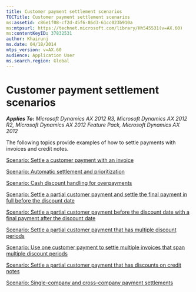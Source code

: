 ```yaml
---
title: Customer payment settlement scenarios
TOCTitle: Customer payment settlement scenarios
ms:assetid: c86e1f08-cf2d-45f6-86d3-61cc023b910a
ms:mtpsurl: https://technet.microsoft.com/library/Hh545531(v=AX.60)
ms:contentKeyID: 37832531
author: Khairunj
ms.date: 04/18/2014
mtps_version: v=AX.60
audience: Application User
ms.search.region: Global
---
```


# Customer payment settlement scenarios 


_**Applies To:** Microsoft Dynamics AX 2012 R3, Microsoft Dynamics AX 2012 R2, Microsoft Dynamics AX 2012 Feature Pack, Microsoft Dynamics AX 2012_

The following topics provide examples of how to settle payments with invoices and credit notes.

[Scenario: Settle a customer payment with an invoice](scenario-settle-a-customer-payment-with-an-invoice.md)

[Scenario: Automatic settlement and prioritization](scenario-automatic-settlement-and-prioritization.md)

[Scenario: Cash discount handling for overpayments](scenario-cash-discount-handling-for-overpayments.md)

[Scenario: Settle a partial customer payment and settle the final payment in full before the discount date](scenario-settle-a-partial-customer-payment-and-settle-the-final-payment-in-full-before-the-discount-date.md)

[Scenario: Settle a partial customer payment before the discount date with a final payment after the discount date](scenario-settle-a-partial-customer-payment-before-the-discount-date-with-a-final-payment-after-the-discount-date.md)

[Scenario: Settle a partial customer payment that has multiple discount periods](scenario-settle-a-partial-customer-payment-that-has-multiple-discount-periods.md)

[Scenario: Use one customer payment to settle multiple invoices that span multiple discount periods](scenario-use-one-customer-payment-to-settle-multiple-invoices-that-span-multiple-discount-periods.md)

[Scenario: Settle a partial customer payment that has discounts on credit notes](scenario-settle-a-partial-customer-payment-that-has-discounts-on-credit-notes.md)

[Scenario: Single-company and cross-company payment settlements](scenario-single-company-and-cross-company-payment-settlements.md)

  



